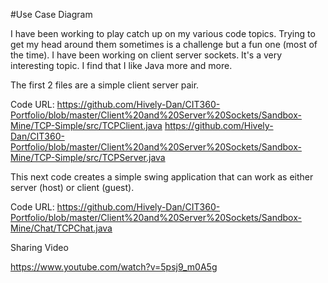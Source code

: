 #Use Case Diagram

I have been working to play catch up on my various code topics.
Trying to get my head around them sometimes is a challenge but a fun one (most of the time).
I have been working on client server sockets.  It's a very interesting topic.  I find that I like Java
more and more.

The first 2 files are a simple client server pair.

Code URL:
https://github.com/Hively-Dan/CIT360-Portfolio/blob/master/Client%20and%20Server%20Sockets/Sandbox-Mine/TCP-Simple/src/TCPClient.java
https://github.com/Hively-Dan/CIT360-Portfolio/blob/master/Client%20and%20Server%20Sockets/Sandbox-Mine/TCP-Simple/src/TCPServer.java

This next code creates a simple swing application that can work as either server (host) or client (guest).

Code URL:
https://github.com/Hively-Dan/CIT360-Portfolio/blob/master/Client%20and%20Server%20Sockets/Sandbox-Mine/Chat/TCPChat.java

Sharing Video

https://www.youtube.com/watch?v=5psj9_m0A5g
